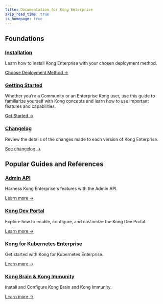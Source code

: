 ```yaml
---
title: Documentation for Kong Enterprise
skip_read_time: true
is_homepage: true
---
```


<div class="docs-grid">

  <h2 class="docs-grid-section-title">Foundations</h2>

  <div class="docs-grid-block">
    <h3><a href="/enterprise/{{page.kong_version}}/deployment/installation/overview">Installation</a></h3>
    <p>Learn how to install Kong Enterprise with your chosen deployment method.</p>
    <a href="/enterprise/{{page.kong_version}}/deployment/installation/overview">Choose Deployment Method &rarr;</a>
  </div>

  <div class="docs-grid-block">
    <h3><a href="/enterprise/{{page.kong_version}}/getting-started/">Getting Started</a></h3>
    <p>Whether you’re a Community or an Enterprise Kong user, use this guide to familiarize yourself with Kong concepts and learn how to use important features and capabilities.</p>
    <a href="/enterprise/{{page.kong_version}}/getting-started/">Get Started &rarr;</a>
  </div>

  <div class="docs-grid-block">
    <h3><a href="/enterprise/changelog">Changelog</a></h3>
    <p>Review the details of the changes made to each version of Kong Enterprise.</p>
    <a href="/enterprise/changelog/">See changelog &rarr;</a>
  </div>

  <h2 class="docs-grid-section-title">Popular Guides and References</h2>

  <div class="docs-grid-block">
    <h3><a href="/enterprise/{{page.kong_version}}/admin-api">Admin API</a></h3>
    <p>Harness Kong Enterprise's features with the Admin API.</p>
    <a href="/enterprise/{{page.kong_version}}/admin-api">Learn more &rarr;</a>
  </div>

  <div class="docs-grid-block">
    <h3><a href="/enterprise/{{page.kong_version}}/developer-portal/introduction">Kong Dev Portal</a></h3>
    <p>Explore how to enable, configure, and customize the Kong Dev Portal.</p>
    <a href="/enterprise/{{page.kong_version}}/developer-portal/introduction">Learn more &rarr;</a>
  </div>

  <div class="docs-grid-block">
    <h3><a href="/enterprise/{{page.kong_version}}/kong-for-kubernetes/">Kong for Kubernetes Enterprise</a></h3>
    <p>Get started with Kong for Kubernetes Enterprise.</p>
    <a href="/enterprise/{{page.kong_version}}/kong-for-kubernetes/">Learn more &rarr;</a>
  </div>

  <div class="docs-grid-block">
    <h3><a href="/enterprise/{{page.kong_version}}/brain-immunity/install-configure">Kong Brain & Kong Immunity</a></h3>
    <p>Install and Configure Kong Brain and Kong Immunity.</p>
    <a href="/enterprise/{{page.kong_version}}/brain-immunity/install-configure">Learn more &rarr;</a>
  </div>

</div>
